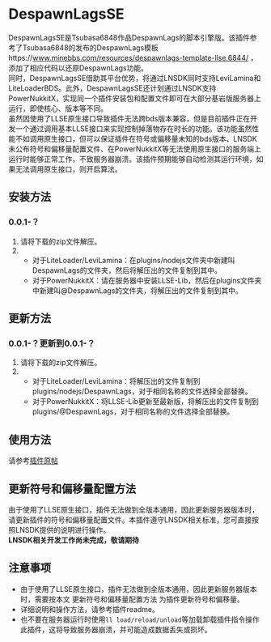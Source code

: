 # DespawnLagsSE
DespawnLagsSE是Tsubasa6848作品DespawnLags的脚本引擎版。该插件参考了Tsubasa6848的发布的DespawnLags模板https://www.minebbs.com/resources/despawnlags-template-llse.6844/ ，添加了相应代码以还原DespawnLags功能。    
同时，DespawnLagsSE借助其平台优势，将通过LNSDK同时支持LeviLamina和LiteLoaderBDS。此外，DespawnLagsSE还计划通过LNSDK支持PowerNukkitX，实现同一个插件安装包和配置文件即可在大部分基岩版服务器上运行，即使核心、版本等不同。  
虽然因使用了LLSE原生接口导致插件无法跨bds版本兼容，但是目前插件正在开发一个通过调用基本LLSE接口来实现控制掉落物存在时长的功能。该功能虽然性能不如调用原生接口，但可以保证插件在符号或偏移量未知的bds版本、LNSDK未公布符号和偏移量配置文件、在PowerNukkitX等无法使用原生接口的服务端上运行时能够正常工作，不致服务器崩溃。该插件预期能够自动检测其运行环境，如果无法调用原生接口，则开启算法。
## 安装方法  
### 0.0.1-？  
1. 请将下载的zip文件解压。
2. - 对于LiteLoader/LeviLamina：在plugins/nodejs文件夹中新建叫DespawnLags的文件夹，然后将解压出的文件复制到其中。
   - 对于PowerNukkitX：请在服务器中安装LLSE-Lib，然后在plugins文件夹中新建叫@DespawnLags的文件夹，将解压出的文件复制到其中。
  
## 更新方法
### 0.0.1-？更新到0.0.1-？
1. 请将下载的zip文件解压。
2. - 对于LiteLoader/LeviLamina：将解压出的文件复制到plugins/nodejs/DespawnLags，对于相同名称的文件选择全部替换。
   - 对于PowerNukkitX：将LLSE-Lib更新至最新版，将解压出的文件复制到plugins/@DespawnLags，对于相同名称的文件选择全部替换。
## 使用方法
请参考[插件原帖](https://www.minebbs.com/resources/despawnlags-addon.4796/)  
## 更新符号和偏移量配置方法
由于使用了LLSE原生接口，插件无法做到全版本通用，因此更新服务器版本时，请更新插件的符号和偏移量配置文件。本插件遵守LNSDK相关标准，您可直接按照LNSDK提供的说明进行操作。  
**LNSDK相关开发工作尚未完成，敬请期待**
## 注意事项
- 由于使用了LLSE原生接口，插件无法做到全版本通用，因此更新服务器版本时，需要按本文 更新符号和偏移量配置方法 为插件更新符号和偏移量。
- 详细说明和操作方法，请参考插件readme。
- 也不要在服务器运行时使用`ll load/reload/unload`等加载卸载插件指令操作此插件，这将导致服务器崩溃，并可能造成数据丢失或损坏。
